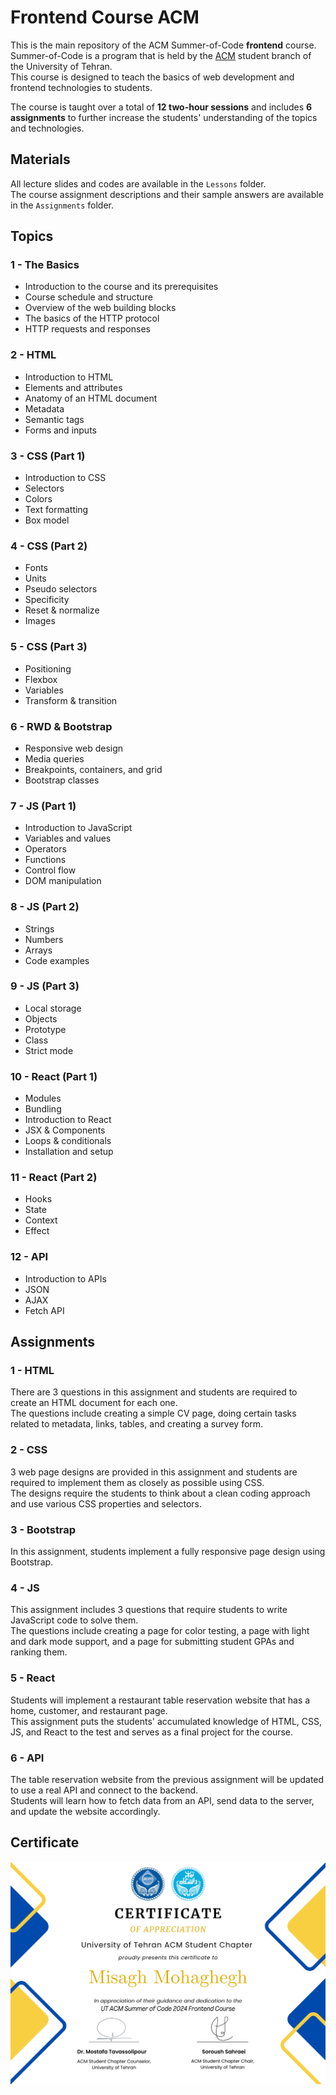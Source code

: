# Frontend Course ACM

This is the main repository of the ACM Summer-of-Code **frontend** course.  
Summer-of-Code is a program that is held by the [ACM](https://ut-acm.ir) student branch of the University of Tehran.  
This course is designed to teach the basics of web development and frontend technologies to students.

The course is taught over a total of **12 two-hour sessions** and includes **6 assignments** to further increase the students' understanding of the topics and technologies.

## Materials

All lecture slides and codes are available in the `Lessons` folder.  
The course assignment descriptions and their sample answers are available in the `Assignments` folder.

## Topics

### 1 - The Basics

- Introduction to the course and its prerequisites
- Course schedule and structure
- Overview of the web building blocks
- The basics of the HTTP protocol
- HTTP requests and responses

### 2 - HTML

- Introduction to HTML
- Elements and attributes
- Anatomy of an HTML document
- Metadata
- Semantic tags
- Forms and inputs

### 3 - CSS (Part 1)

- Introduction to CSS
- Selectors
- Colors
- Text formatting
- Box model

### 4 - CSS (Part 2)

- Fonts
- Units
- Pseudo selectors
- Specificity
- Reset & normalize
- Images

### 5 - CSS (Part 3)

- Positioning
- Flexbox
- Variables
- Transform & transition

### 6 - RWD & Bootstrap

- Responsive web design
- Media queries
- Breakpoints, containers, and grid
- Bootstrap classes

### 7 - JS (Part 1)

- Introduction to JavaScript
- Variables and values
- Operators
- Functions
- Control flow
- DOM manipulation

### 8 - JS (Part 2)

- Strings
- Numbers
- Arrays
- Code examples

### 9 - JS (Part 3)

- Local storage
- Objects
- Prototype
- Class
- Strict mode

### 10 - React (Part 1)

- Modules
- Bundling
- Introduction to React
- JSX & Components
- Loops & conditionals
- Installation and setup

### 11 - React (Part 2)

- Hooks
- State
- Context
- Effect

### 12 - API

- Introduction to APIs
- JSON
- AJAX
- Fetch API

## Assignments

### 1 - HTML

There are 3 questions in this assignment and students are required to create an HTML document for each one.  
The questions include creating a simple CV page, doing certain tasks related to metadata, links, tables, and creating a survey form.
  
### 2 - CSS

3 web page designs are provided in this assignment and students are required to implement them as closely as possible using CSS.  
The designs require the students to think about a clean coding approach and use various CSS properties and selectors.

### 3 - Bootstrap

In this assignment, students implement a fully responsive page design using Bootstrap.

### 4 - JS

This assignment includes 3 questions that require students to write JavaScript code to solve them.  
The questions include creating a page for color testing, a page with light and dark mode support, and a page for submitting student GPAs and ranking them.

### 5 - React

Students will implement a restaurant table reservation website that has a home, customer, and restaurant page.  
This assignment puts the students' accumulated knowledge of HTML, CSS, JS, and React to the test and serves as a final project for the course.

### 6 - API

The table reservation website from the previous assignment will be updated to use a real API and connect to the backend.  
Students will learn how to fetch data from an API, send data to the server, and update the website accordingly.

## Certificate

![Certificate](Certificate.png)
